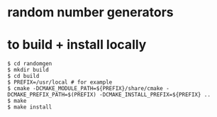 # random number generators

# to build + install locally

```
$ cd randomgen
$ mkdir build
$ cd build
$ PREFIX=/usr/local # for example
$ cmake -DCMAKE_MODULE_PATH=${PREFIX}/share/cmake -DCMAKE_PREFIX_PATH=$(PREFIX) -DCMAKE_INSTALL_PREFIX=${PREFIX} ..
$ make
$ make install
```
